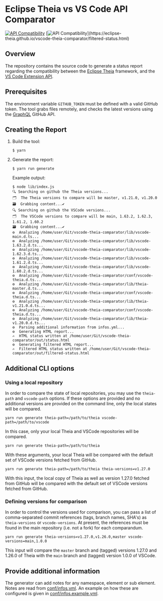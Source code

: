 # Eclipse Theia vs VS Code API Comparator

[![API Compatibility](https://img.shields.io/badge/API_Compatibility-Status_Report-blue.svg?style=flat-curved)](https://eclipse-theia.github.io/vscode-theia-comparator/status.html)
[![API Compatibility](https://img.shields.io/badge/API_Compatibility-Filtered_Status_Report_(unsupported_only)-blue.svg?style=flat-curved)](https://eclipse-theia.github.io/vscode-theia-comparator/filtered-status.html)

## Overview

The repository contains the source code to generate a status report regarding the compatibility
between the [Eclipse Theia](https://github.com/eclipse-theia/theia) framework, and the
[VS Code Extension API](https://code.visualstudio.com/api/references/vscode-api).

## Prerequisites

The environment variable `GITHUB_TOKEN` must be defined with a valid GitHub token.
The tool grabs files remotely, and checks the latest versions using the [GraphQL](https://docs.github.com/en/graphql) GitHub API.

## Creating the Report

1. Build the tool:

    ```
    $ yarn
    ```

2. Generate the report:

    ```
    $ yarn run generate
    ```

    Example output:


    ```
    $ node lib/index.js
    🔍 Searching on github the Theia versions...
    🗂  The Theia versions to compare will be master, v1.21.0, v1.20.0
    🗃  Grabbing content...✔️ 
    🔍 Searching on github the VSCode versions...
    🗂  The VSCode versions to compare will be main, 1.63.2, 1.62.3, 1.61.2, 1.60.2
    🗃  Grabbing content...✔️ 
    ⚙️  Analyzing /home/user/Git/vscode-theia-comparator/lib/vscode-main.d.ts...
    ⚙️  Analyzing /home/user/Git/vscode-theia-comparator/lib/vscode-1.63.2.d.ts...
    ⚙️  Analyzing /home/user/Git/vscode-theia-comparator/lib/vscode-1.62.3.d.ts...
    ⚙️  Analyzing /home/user/Git/vscode-theia-comparator/lib/vscode-1.61.2.d.ts...
    ⚙️  Analyzing /home/user/Git/vscode-theia-comparator/lib/vscode-1.60.2.d.ts...
    ⚙️  Analyzing /home/user/Git/vscode-theia-comparator/conf/vscode-theia.d.ts...
    ⚙️  Analyzing /home/user/Git/vscode-theia-comparator/lib/theia-master.d.ts...
    ⚙️  Analyzing /home/user/Git/vscode-theia-comparator/conf/vscode-theia.d.ts...
    ⚙️  Analyzing /home/user/Git/vscode-theia-comparator/lib/theia-v1.21.0.d.ts...
    ⚙️  Analyzing /home/user/Git/vscode-theia-comparator/conf/vscode-theia.d.ts...
    ⚙️  Analyzing /home/user/Git/vscode-theia-comparator/lib/theia-v1.20.0.d.ts...
    ⚙️  Parsing additional information from infos.yml...
    ⚙️  Generating HTML report...
    ✍️  HTML status written at /home/user/Git/vscode-theia-comparator/out/status.html
    ⚙️  Generating filtered HTML report...
    ✍️  Filtered HTML status written at /home/user/Git/vscode-theia-comparator/out/filtered-status.html
    ```

## Additional CLI options

### Using a local repository

In order to compare the state of local repositories, you may use the `theia-path` and `vscode-path` options. If these options are provided and no additional versions are provided on the command line, only the local states will be compared.

```shell
yarn run generate theia-path=/path/to/theia vscode-path=/path/to/vscode
```

In this case, only your local Theia and VSCode repositories will be compared.

```shell
yarn run generate theia-path=/path/to/theia
```

With these arguments, your local Theia will be compared with the default set of VSCode versions fetched from GitHub.

```shell
yarn run generate theia-path=/path/to/theia theia-versions=v1.27.0
```

With this input, the local copy of Theia as well as version 1.27.0 fetched from GitHub will be compared with the default set of VSCode versions fetched from GitHub.

### Defining versions for comparison

In order to control the versions used for comparison, you can pass a list of comma-separated commit references (tags, branch names, SHA's) as `theia-versions` or `vscode-versions`. At present, the references must be found in the main repository (i.e. not a fork) for each comparandum.

```shell
yarn run generate theia-versions=v1.27.0,v1.26.0,master vscode-versions=main,1.0.0
```

This input will compare the `master` branch and (tagged) versions 1.27.0 and 1.26.0 of Theia with the `main` branch and (tagged) version 1.0.0 of VSCode.

## Provide additional information

The generator can add notes for any namespace, element or sub element.
Notes are read from [conf/infos.yml](./conf/infos.yml).
An example on how these are configured is given in [conf/infos.example.yml](./conf/infos.example.yml).
